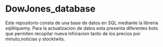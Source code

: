 # DowJones_database
Este repositorio consta de una base de datos en SQL mediante la libreria sqlAlquemy. Para la actualizacion de datos esta presenta diferentes bots que permiten recopilar nueva inforacion tanto de los precios por minuto,noticias y stocktwits.
